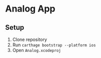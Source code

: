 # Analog App

## Setup

1. Clone repository
2. Run `carthage bootstrap --platform ios`
3. Open `Analog.xcodeproj`
